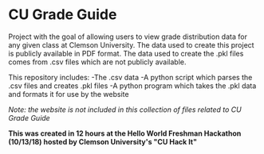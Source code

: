 # CU Grade Guide

Project with the goal of allowing users to view grade distribution data for any given class at Clemson University. 
The data used to create this project is publicly available in PDF format. The data used to create the .pkl files comes from .csv files which are not publicly available.

This repository includes:
-The .csv data
-A python script which parses the .csv files and creates .pkl files
-A python program which takes the .pkl data and formats it for use by the website

_Note: the website is not included in this collection of files related to CU Grade Guide_

__This was created in 12 hours at the Hello World Freshman Hackathon (10/13/18) hosted by Clemson University's "CU Hack It"__
